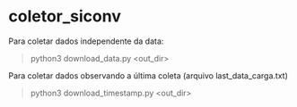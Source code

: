 # coletor_siconv

Para coletar dados independente da data:
> python3 download_data.py <out_dir>

Para coletar dados observando a última coleta (arquivo last_data_carga.txt)
> python3 download_timestamp.py <out_dir>

